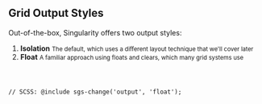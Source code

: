 ## Grid Output Styles

Out-of-the-box, Singularity offers two output styles:

<div class="mid-columns">
  <div>
    <ol class="list-big">
      <li><strong>Isolation</strong>
        <small>The default, which uses a different layout technique that we'll cover later</small>
      </li>
      <li><strong>Float</strong>
        <small>A familiar approach using floats and clears, which many grid systems use</small>
      </li>
    </ol>
  </div>
  <div>
    <pre><code class="language-scss">


// SCSS:
@include sgs-change('output', 'float');


</code></pre>
  </div>
</div>



